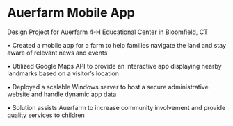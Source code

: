 # Auerfarm Mobile App
Design Project for Auerfarm 4-H Educational Center in Bloomfield, CT

• Created a mobile app for a farm to help families navigate the land and stay aware of relevant news and events

• Utilized Google Maps API to provide an interactive app displaying nearby landmarks based on a visitor’s location

• Deployed a scalable Windows server to host a secure administrative website and handle dynamic app data

• Solution assists Auerfarm to increase community involvement and provide quality services to children
